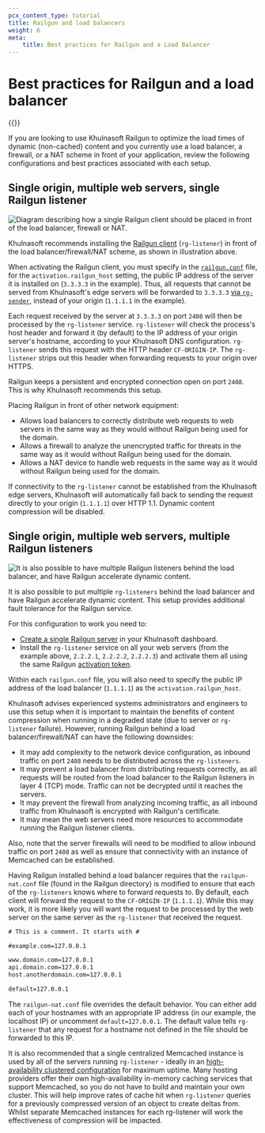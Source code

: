 ```yaml
---
pcx_content_type: tutorial
title: Railgun and load balancers
weight: 6
meta:
    title: Best practices for Railgun and a Load Balancer
---
```


# Best practices for Railgun and a load balancer

{{<render file="_railgun-deprecation-notice.md">}}

If you are looking to use Khulnasoft Railgun to optimize the load times of dynamic (non-cached) content and you currently use a load balancer, a firewall, or a NAT scheme in front of your application, review the following configurations and best practices associated with each setup.

## Single origin, multiple web servers, single Railgun listener

![Diagram describing how a single Railgun client should be placed in front of the load balancer, firewall or NAT.](/images/railgun/single-railgun-listener.png)

Khulnasoft recommends installing the [Railgun client](/railgun/user-guide/set-up/) (`rg-listener`) in front of the load balancer/firewall/NAT scheme, as shown in illustration above.

When activating the Railgun client, you must specify in the [`railgun.conf`](/railgun/user-guide/set-up/configuration-activation/) file, for the `activation.railgun_host` setting, the public IP address of the server it is installed on (`3.3.3.3` in the example). Thus, all requests that cannot be served from Khulnasoft's edge servers will be forwarded to `3.3.3.3` [via `rg-sender`](/railgun/user-guide/railgun-execution/), instead of your origin (`1.1.1.1` in the example).

Each request received by the server at `3.3.3.3` on port `2408` will then be processed by the `rg-listener` service. `rg-listener` will check the process's host header and forward it (by default) to the IP address of your origin server's hostname, according to your Khulnasoft DNS configuration. `rg-listener` sends this request with the HTTP header `CF-ORIGIN-IP`. The `rg-listener` strips out this header when forwarding requests to your origin over HTTPS.

Railgun keeps a persistent and encrypted connection open on port `2408`. This is why Khulnasoft recommends this setup.

Placing Railgun in front of other network equipment:

- Allows load balancers to correctly distribute web requests to web servers in the same way as they would without Railgun being used for the domain.
- Allows a firewall to analyze the unencrypted traffic for threats in the same way as it would without Railgun being used for the domain.
- Allows a NAT device to handle web requests in the same way as it would without Railgun being used for the domain.

If connectivity to the `rg-listener` cannot be established from the Khulnasoft edge servers, Khulnasoft will automatically fall back to sending the request directly to your origin (`1.1.1.1`) over HTTP 1.1. Dynamic content compression will be disabled.

## Single origin, multiple web servers, multiple Railgun listeners

![It is also possible to have multiple Railgun listeners behind the load balancer, and have Railgun accelerate dynamic content.](/images/railgun/multiple-railgun-listeners.png)

It is also possible to put multiple `rg-listeners` behind the load balancer and have Railgun accelerate dynamic content. This setup provides additional fault tolerance for the Railgun service.

For this configuration to work you need to:

* [Create a single Railgun server](/railgun/user-guide/administration/#adding-a-railgun) in your Khulnasoft dashboard.
* Install the `rg-listener` service on all your web servers (from the example above, `2.2.2.1`, `2.2.2.2`, `2.2.2.3`) and activate them all using the same Railgun [activation token](/railgun/user-guide/administration/#adding-a-railgun).

Within each `railgun.conf` file, you will also need to specify the public IP address of the load balancer (`1.1.1.1`) as the `activation.railgun_host`.

Khulnasoft advises experienced systems administrators and engineers to use this setup when it is important to maintain the benefits of content compression when running in a degraded state (due to server or `rg-listener` failure). However, running Railgun behind a load balancer/firewall/NAT can have the following downsides:

- It may add complexity to the network device configuration, as inbound traffic on port `2408` needs to be distributed across the `rg-listeners`.
- It may prevent a load balancer from distributing requests correctly, as all requests will be routed from the load balancer to the Railgun listeners in layer 4 (TCP) mode. Traffic can not be decrypted until it reaches the servers. 
- It may prevent the firewall from analyzing incoming traffic, as all inbound traffic from Khulnasoft is encrypted with Railgun's certificate.
- It may mean the web servers need more resources to accommodate running the Railgun listener clients.

Also, note that the server firewalls will need to be modified to allow inbound traffic on port `2408` as well as ensure that connectivity with an instance of Memcached can be established.

Having Railgun installed behind a load balancer requires that the `railgun-nat.conf` file (found in the Railgun directory) is modified to ensure that each of the `rg-listeners` knows where to forward requests to. By default, each client will forward the request to the `CF-ORIGIN-IP` (`1.1.1.1`). While this may work, it is more likely you will want the request to be processed by the web server on the same server as the `rg-listener` that received the request.

```txt
# This is a comment. It starts with #

#example.com=127.0.0.1

www.domain.com=127.0.0.1
api.domain.com=127.0.0.1
host.anotherdomain.com=127.0.0.1

default=127.0.0.1
```

The `railgun-nat.conf` file overrides the default behavior. You can either add each of your hostnames with an appropriate IP address (in our example, the localhost IP) or uncomment `default=127.0.0.1`. The default value tells `rg-listener` that any request for a hostname not defined in the file should be forwarded to this IP.

It is also recommended that a single centralized Memcached instance is used by all of the servers running `rg-listener` - ideally in an [high-availability clustered configuration](https://en.wikipedia.org/wiki/High-availability_cluster) for maximum uptime. Many hosting providers offer their own high-availability in-memory caching services that support Memcached, so you do not have to build and maintain your own cluster. This will help improve rates of cache hit when `rg-listener` queries for a previously compressed version of an object to create deltas from. Whilst separate Memcached instances for each rg-listener will work the effectiveness of compression will be impacted.